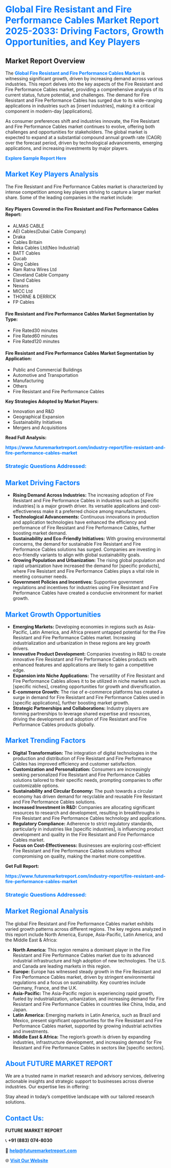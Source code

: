 <h1 style="color: #007BFF;">Global Fire Resistant and Fire Performance Cables Market Report 2025-2033: Driving Factors, Growth Opportunities, and Key Players</h1>

<section id="overview">
<h2>Market Report Overview</h2>
<p>The <a href="https://www.futuremarketreport.com/industry-report/fire-resistant-and-fire-performance-cables-market" style="color: #007BFF; text-decoration: none;"><strong>Global Fire Resistant and Fire Performance Cables Market</strong></a> is witnessing significant growth, driven by increasing demand across various industries. This report delves into the key aspects of the Fire Resistant and Fire Performance Cables market, providing a comprehensive analysis of its current status, future potential, and challenges. The demand for Fire Resistant and Fire Performance Cables has surged due to its wide-ranging applications in industries such as [insert industries], making it a critical component in modern-day [applications].</p>
<p>As consumer preferences shift and industries innovate, the Fire Resistant and Fire Performance Cables market continues to evolve, offering both challenges and opportunities for stakeholders. The global market is expected to expand at a substantial compound annual growth rate (CAGR) over the forecast period, driven by technological advancements, emerging applications, and increasing investments by major players.</p>
</section>

<section id="overview">
<p><a href="https://www.futuremarketreport.com/request-sample/reportId=120553" style="color: #007BFF; text-decoration: none;"><strong>Explore Sample Report Here</strong></a></p>
</section>

<section id="key-players">
<h2 style="color: #007BFF;">Market Key Players Analysis</h2>
<p>The Fire Resistant and Fire Performance Cables market is characterized by intense competition among key players striving to capture a larger market share. Some of the leading companies in the market include:</p>
<h4>Key Players Covered in the Fire Resistant and Fire Performance Cables Report:</h4>
<ul><li>ALMAS CABLE</li><li>AEI Cables(Dubai Cable Company)</li><li>Draka</li><li>Cables Britain</li><li>Reka Cables Ltd(Neo Industrial)</li><li>BATT Cables</li><li>Ducab</li><li>Qing Cables</li><li>Ram Ratna Wires Ltd</li><li>Cleveland Cable Company</li><li>Eland Cables</li><li>Nexans</li><li>MICC Ltd</li><li>THORNE &amp; DERRICK</li><li>FP Cables</li></ul>
<h4>Fire Resistant and Fire Performance Cables Market Segmentation by Type:</h4>
<ul><li>Fire Rated30 minutes</li><li>Fire Rated60 minutes</li><li>Fire Rated120 minutes</li></ul>

<h4>Fire Resistant and Fire Performance Cables Market Segmentation by Application:</h4>
<ul><li>Public and Commercial Buildings</li><li>Automotive and Transportation</li><li>Manufacturing</li><li>Others</li><li>Fire Resistant and Fire Performance Cables</li></ul>
<p><strong>Key Strategies Adopted by Market Players:</strong></p>
<ul>
<li>Innovation and R&D</li>
<li>Geographical Expansion</li>
<li>Sustainability Initiatives</li>
<li>Mergers and Acquisitions</li>
</ul>
</section>

<section>
<p><strong>Read Full Analysis: </strong></p><a href="https://www.futuremarketreport.com/industry-report/fire-resistant-and-fire-performance-cables-market" style="color: #007BFF; text-decoration: none;"><strong>https://www.futuremarketreport.com/industry-report/fire-resistant-and-fire-performance-cables-market</strong></a>
<h3 style="color: #007BFF;">Strategic Questions Addressed:</h3>
</section>

<section id="driving-factors">
<h2 style="color: #007BFF;">Market Driving Factors</h2>
<ul>
<li><strong>Rising Demand Across Industries:</strong> The increasing adoption of Fire Resistant and Fire Performance Cables in industries such as [specific industries] is a major growth driver. Its versatile applications and cost-effectiveness make it a preferred choice among manufacturers.</li>
<li><strong>Technological Advancements:</strong> Continuous innovations in production and application technologies have enhanced the efficiency and performance of Fire Resistant and Fire Performance Cables, further boosting market demand.</li>
<li><strong>Sustainability and Eco-Friendly Initiatives:</strong> With growing environmental concerns, the demand for sustainable Fire Resistant and Fire Performance Cables solutions has surged. Companies are investing in eco-friendly variants to align with global sustainability goals.</li>
<li><strong>Growing Population and Urbanization:</strong> The rising global population and rapid urbanization have increased the demand for [specific products], where Fire Resistant and Fire Performance Cables plays a vital role in meeting consumer needs.</li>
<li><strong>Government Policies and Incentives:</strong> Supportive government regulations and incentives for industries using Fire Resistant and Fire Performance Cables have created a conducive environment for market growth.</li>
</ul>
</section>

<section id="growth-opportunities">
<h2 style="color: #007BFF;">Market Growth Opportunities</h2>
<ul>
<li><strong>Emerging Markets:</strong> Developing economies in regions such as Asia-Pacific, Latin America, and Africa present untapped potential for the Fire Resistant and Fire Performance Cables market. Increasing industrialization and urbanization in these regions are key growth drivers.</li>
<li><strong>Innovative Product Development:</strong> Companies investing in R&D to create innovative Fire Resistant and Fire Performance Cables products with enhanced features and applications are likely to gain a competitive edge.</li>
<li><strong>Expansion into Niche Applications:</strong> The versatility of Fire Resistant and Fire Performance Cables allows it to be utilized in niche markets such as [specific niches], creating opportunities for growth and diversification.</li>
<li><strong>E-commerce Growth:</strong> The rise of e-commerce platforms has created a surge in demand for Fire Resistant and Fire Performance Cables used in [specific applications], further boosting market growth.</li>
<li><strong>Strategic Partnerships and Collaborations:</strong> Industry players are forming partnerships to leverage shared expertise and resources, driving the development and adoption of Fire Resistant and Fire Performance Cables products globally.</li>
</ul>
</section>

<section id="trending-factors">
<h2 style="color: #007BFF;">Market Trending Factors</h2>
<ul>
<li><strong>Digital Transformation:</strong> The integration of digital technologies in the production and distribution of Fire Resistant and Fire Performance Cables has improved efficiency and customer satisfaction.</li>
<li><strong>Customization and Personalization:</strong> Consumers are increasingly seeking personalized Fire Resistant and Fire Performance Cables solutions tailored to their specific needs, prompting companies to offer customizable options.</li>
<li><strong>Sustainability and Circular Economy:</strong> The push towards a circular economy has driven demand for recyclable and reusable Fire Resistant and Fire Performance Cables solutions.</li>
<li><strong>Increased Investment in R&D:</strong> Companies are allocating significant resources to research and development, resulting in breakthroughs in Fire Resistant and Fire Performance Cables technology and applications.</li>
<li><strong>Regulatory Compliance:</strong> Adherence to strict regulatory standards, particularly in industries like [specific industries], is influencing product development and quality in the Fire Resistant and Fire Performance Cables market.</li>
<li><strong>Focus on Cost-Effectiveness:</strong> Businesses are exploring cost-efficient Fire Resistant and Fire Performance Cables solutions without compromising on quality, making the market more competitive.</li>
</ul>
</section>

<section>
<p><strong>Get Full Report: </strong></p><a href="https://www.futuremarketreport.com/industry-report/fire-resistant-and-fire-performance-cables-market" style="color: #007BFF; text-decoration: none;"><strong>https://www.futuremarketreport.com/industry-report/fire-resistant-and-fire-performance-cables-market</strong></a>
<h3 style="color: #007BFF;">Strategic Questions Addressed:</h3>
</section>


<section id="regional-analysis">
<h2 style="color: #007BFF;">Market Regional Analysis</h2>
<p>The global Fire Resistant and Fire Performance Cables market exhibits varied growth patterns across different regions. The key regions analyzed in this report include North America, Europe, Asia-Pacific, Latin America, and the Middle East & Africa:</p>
<ul>
<li><strong>North America:</strong> This region remains a dominant player in the Fire Resistant and Fire Performance Cables market due to its advanced industrial infrastructure and high adoption of new technologies. The U.S. and Canada are leading markets in this region.</li>
<li><strong>Europe:</strong> Europe has witnessed steady growth in the Fire Resistant and Fire Performance Cables market, driven by stringent environmental regulations and a focus on sustainability. Key countries include Germany, France, and the U.K.</li>
<li><strong>Asia-Pacific:</strong> The Asia-Pacific region is experiencing rapid growth, fueled by industrialization, urbanization, and increasing demand for Fire Resistant and Fire Performance Cables in countries like China, India, and Japan.</li>
<li><strong>Latin America:</strong> Emerging markets in Latin America, such as Brazil and Mexico, present significant opportunities for the Fire Resistant and Fire Performance Cables market, supported by growing industrial activities and investments.</li>
<li><strong>Middle East & Africa:</strong> The region’s growth is driven by expanding industries, infrastructure development, and increasing demand for Fire Resistant and Fire Performance Cables in sectors like [specific sectors].</li>
</ul>
</section>

<footer>
<h2 style="color: #007BFF;">About FUTURE MARKET REPORT</h2>
<p>We are a trusted name in market research and advisory services, delivering actionable insights and strategic support to businesses across diverse industries. Our expertise lies in offering:</p>

<p>Stay ahead in today’s competitive landscape with our tailored research solutions.</p>

<h2 style="color: #007BFF;">Contact Us:</h2>
<p><strong>FUTURE MARKET REPORT</strong></p>
<p>📞 <strong>+91 (883) 074-8030</strong></p>
<p>📧 <strong><a href="mailto:help@futuremarketreport.com" style="color: #007BFF;">help@futuremarketreport.com</a></strong></p>
<p>🌐 <strong><a href="https://www.futuremarketreport.com/" style="color: #007BFF;">Visit Our Website</a></strong></p>
</footer>